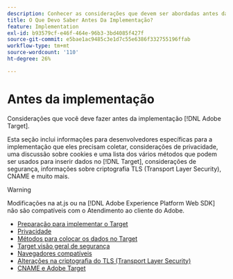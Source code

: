```yaml
---
description: Conhecer as considerações que devem ser abordadas antes da implementação [!DNL Adobe Target].
title: O Que Devo Saber Antes Da Implementação?
feature: Implementation
exl-id: b93579cf-e46f-464e-96b3-3bd4085f427f
source-git-commit: e5bae1ac9485c3e1d7c55e6386f332755196ffab
workflow-type: tm+mt
source-wordcount: '110'
ht-degree: 26%

---
```


# Antes da implementação

Considerações que você deve fazer antes da implementação [!DNL Adobe Target].

Esta seção inclui informações para desenvolvedores específicas para a implementação que eles precisam coletar, considerações de privacidade, uma discussão sobre cookies e uma lista dos vários métodos que podem ser usados para inserir dados no [!DNL Target], considerações de segurança, informações sobre criptografia TLS (Transport Layer Security), CNAME e muito mais.

>[!WARNING]
>
>Modificações na at.js ou na [!DNL Adobe Experience Platform Web SDK] não são compatíveis com o Atendimento ao cliente do Adobe.

- [Preparação para implementar o Target](prepare-to-implement-target.md)
- [Privacidade](privacy/privacy.md)
- [Métodos para colocar os dados no Target](methods-to-get-data-into-target/methods-to-get-data-into-target.md)
- [Target visão geral de segurança](target-security-overview.md)
- [Navegadores compatíveis](supported-browsers.md)
- [Alterações na criptografia do TLS (Transport Layer Security)](tls-transport-layer-security-encryption.md)
- [CNAME e Adobe Target](implement-cname-support-in-target.md)
